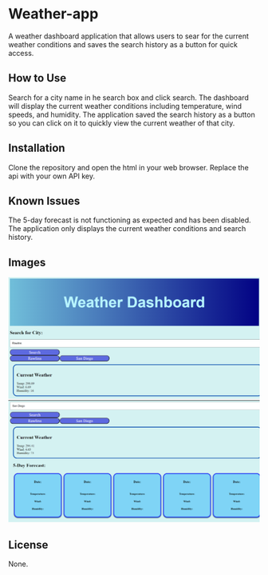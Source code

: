 # Weather-app
A weather dashboard application that allows users to sear for the current weather conditions and saves the search history as a button for quick access.

## How to Use
Search for a city name in he search box and click search. The dashboard will display the current weather conditions including temperature, wind speeds, and humidity. The application saved the search history as a button so you can click on it to quickly view the current weather of that city.

## Installation 
Clone the repository and open the html in your web browser. Replace the api with your own API key. 

## Known Issues
The 5-day forecast is not functioning as expected and has been disabled. The application only displays the current weather conditions and search history.

## Images
![alt text](image.png)
![alt text](image-1.png)

## License
None.